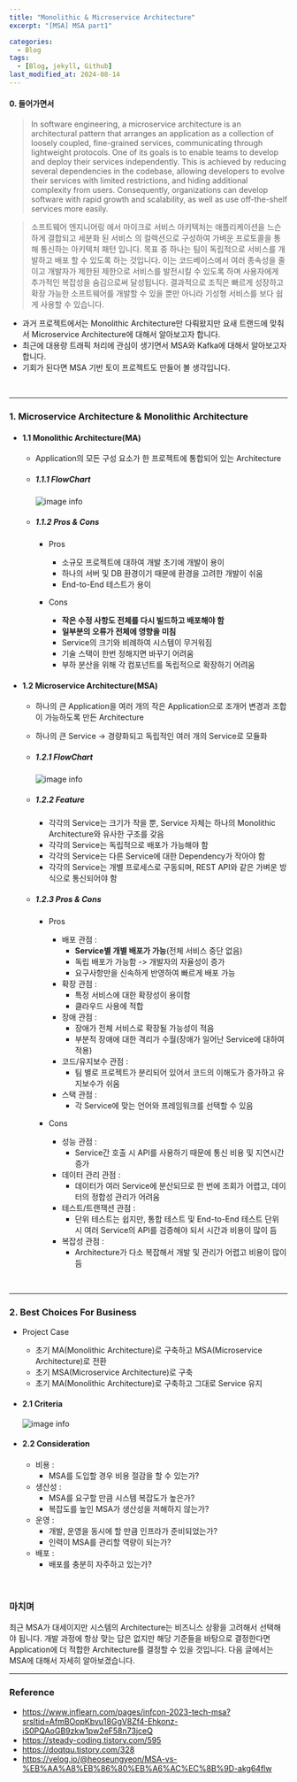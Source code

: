 ```yaml
---
title: "Monolithic & Microservice Architecture"
excerpt: "[MSA] MSA part1"

categories:
  - Blog
tags:
  - [Blog, jekyll, Github]
last_modified_at: 2024-08-14
---
```


#### 0. 들어가면서

> In software engineering, a microservice architecture is an architectural pattern that arranges an application as a collection of loosely coupled, fine-grained services, communicating through lightweight protocols. One of its goals is to enable teams to develop and deploy their services independently. This is achieved by reducing several dependencies in the codebase, allowing developers to evolve their services with limited restrictions, and hiding additional complexity from users. Consequently, organizations can develop software with rapid growth and scalability, as well as use off-the-shelf services more easily.

> 소프트웨어 엔지니어링 에서 마이크로 서비스 아키텍처는 애플리케이션을 느슨하게 결합되고 세분화 된 서비스 의 컬렉션으로 구성하여 가벼운 프로토콜을 통해 통신하는 아키텍처 패턴 입니다. 목표 중 하나는 팀이 독립적으로 서비스를 개발하고 배포 할 수 있도록 하는 것입니다. 이는 코드베이스에서 여러 종속성을 줄이고 개발자가 제한된 제한으로 서비스를 발전시킬 수 있도록 하며 사용자에게 추가적인 복잡성을 숨김으로써 달성됩니다. 결과적으로 조직은 빠르게 성장하고 확장 가능한 소프트웨어를 개발할 수 있을 뿐만 아니라 기성형 서비스를 보다 쉽게 ​​사용할 수 있습니다.

- 과거 프로젝트에서는 Monolithic Architecture만 다뤄왔지만 요새 트랜드에 맞춰서 Microservice Architecture에 대해서 알아보고자 합니다.
- 최근에 대용량 트래픽 처리에 관심이 생기면서 MSA와 Kafka에 대해서 알아보고자 합니다.
- 기회가 된다면 MSA 기반 토이 프로젝트도 만들어 볼 생각입니다.

<br />

---

### 1. Microservice Architecture & Monolithic Architecture

- #### 1.1 Monolithic Architecture(MA)

  - Application의 모든 구성 요소가 한 프로젝트에 통합되어 있는 Architecture
      
  - ##### 1.1.1 FlowChart

    ![image info](/assets/img/Monolithic.png)
    <img src="/assets/img/Monolithic.png" alt="" width="0" height="0">

  - ##### 1.1.2 Pros & Cons

    - Pros
      - 소규모 프로젝트에 대하여 개발 초기에 개발이 용이
      - 하나의 서버 및 DB 환경이기 때문에 환경을 고려한 개발이 쉬움
      - End-to-End 테스트가 용이

    - Cons
      - **작은 수정 사항도 전체를 다시 빌드하고 배포해야 함**
      - **일부분의 오류가 전체에 영향을 미침**
      - Service의 크기와 비례하여 시스템이 무거워짐
      - 기술 스택이 한번 정해지면 바꾸기 어려움
      - 부하 분산을 위해 각 컴포넌트를 독립적으로 확장하기 어려움



- #### 1.2 Microservice Architecture(MSA)

  - 하나의 큰 Application을 여러 개의 작은 Application으로 조개어 변경과 조합이 가능하도록 만든 Architecture
  - 하나의 큰 Service -> 경량화되고 독립적인 여러 개의 Service로 모듈화

  - ##### 1.2.1 FlowChart

    ![image info](/assets/img/Microservice.png)
    <img src="/assets/img/Microservice.png" alt="" width="0" height="0">

  - ##### 1.2.2 Feature

    - 각각의 Service는 크기가 작을 뿐, Service 자체는 하나의 Monolithic Architecture와 유사한 구조를 갖음
    - 각각의 Service는 독립적으로 배포가 가능해야 함
    - 각각의 Service는 다른 Service에 대한 Dependency가 작아야 함
    - 각각의 Service는 개별 프로세스로 구동되며, REST API와 같은 가벼운 방식으로 통신되어야 함

  - ##### 1.2.3 Pros & Cons

    - Pros
      - 배포 관점 : 
        - **Service별 개별 배포가 가능**(전체 서비스 중단 없음)
        - 독립 배포가 가능함 -> 개발자의 자율성이 증가
        - 요구사항만을 신속하게 반영하여 빠르게 배포 가능
      - 확장 관점 : 
        - 특정 서비스에 대한 확장성이 용이함
        - 클라우드 사용에 적합
      - 장애 관점 : 
        - 장애가 전체 서비스로 확장될 가능성이 적음
        - 부분적 장애에 대한 격리가 수월(장애가 일어난 Service에 대하여 적용)
      - 코드/유지보수 관점 : 
        - 팀 별로 프로젝트가 분리되어 있어서 코드의 이해도가 증가하고 유지보수가 쉬움
      - 스택 관점 : 
        - 각 Service에 맞는 언어와 프레임워크를 선택할 수 있음


    - Cons
      - 성능 관점 : 
        - Service간 호출 시 API를 사용하기 때문에 통신 비용 및 지연시간 증가
      - 데이터 관리 관점 : 
        - 데이터가 여러 Service에 분산되므로 한 번에 조회가 어렵고, 데이터의 정합성 관리가 어려움
      - 테스트/트랜잭션 관점 : 
        - 단위 테스트는 쉽지만, 통합 테스트 및 End-to-End 테스트 단위 시 여러 Service의 API를 검증해야 되서 시간과 비용이 많이 듬
      - 복잡성 관점 : 
        - Architecture가 다소 복잡해서 개발 및 관리가 어렵고 비용이 많이 듬


<br />

---

### 2. Best Choices For Business


  - Project Case
    - 초기 MA(Monolithic Architecture)로 구축하고 MSA(Microservice Architecture)로 전환
    - 초기 MSA(Microservice Architecture)로 구축
    - 초기 MA(Monolithic Architecture)로 구축하고 그대로 Service 유지

  - #### 2.1 Criteria

    ![image info](/assets/img/ma_msa.png)
    <img src="/assets/img/ma_msa.png" alt="" width="0" height="0">



  - #### 2.2 Consideration
    - 비용 :
      - MSA를 도입할 경우 비용 절감을 할 수 있는가?
    - 생산성 : 
      - MSA를 요구할 만큼 시스템 복잡도가 높은가?
      - 복잡도를 높인 MSA가 생산성을 저해하지 않는가?
    - 운영 : 
      - 개발, 운영을 동시에 할 만큼 인프라가 준비되었는가?
      - 인력이 MSA를 관리할 역량이 되는가?
    - 배포 : 
      - 배포를 충분히 자주하고 있는가?


<br />

### 마치며

최근 MSA가 대세이지만 시스템의 Architecture는 비즈니스 상황을 고려해서 선택해야 됩니다. 
개발 과정에 항상 맞는 답은 없지만 해당 기준들을 바탕으로 결정한다면 Application에 더 적합한 Architecture를 결정할 수 있을 것입니다. 
다음 글에서는 MSA에 대해서 자세히 알아보겠습니다.


---
### Reference

- https://www.inflearn.com/pages/infcon-2023-tech-msa?srsltid=AfmBOopKbvu18GgV8Zf4-Ehkonz-iS0PQAoGB9zkw1pw2eF58n73jceQ
- https://steady-coding.tistory.com/595
- https://doqtqu.tistory.com/328
- https://velog.io/@heoseungyeon/MSA-vs-%EB%AA%A8%EB%86%80%EB%A6%AC%EC%8B%9D-akg64flw